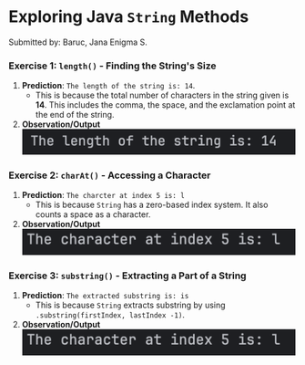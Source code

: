 # Exploring Java `String` Methods
Submitted by: Baruc, Jana Enigma S.

### Exercise 1: `length()`  - Finding the String's Size
1. **Prediction**: `The length of the string is: 14`. 
   * This is because the total number of characters in the string given is **14**. This includes the comma, the space, and the exclamation point at the end of the string.
2. **Observation/Output**
![Exercise 1 Output](exercise1.png)

### Exercise 2: `charAt()` - Accessing a Character
1. **Prediction**: `The charcter at index 5 is: l`
   * This is because `String` has a zero-based index system. It also counts a space as a character.
2. **Observation/Output**
![Exercise 2 Output](exercise2.png)

### Exercise 3: `substring()` - Extracting a Part of a String
1. **Prediction**: `The extracted substring is: is`
   * This is because `String` extracts substring by using `.substring(firstIndex, lastIndex -1)`.
2. **Observation/Output**
   ![Exercise 2 Output](exercise2.png)
